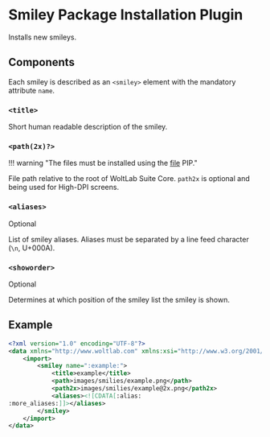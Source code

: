 # Smiley Package Installation Plugin

Installs new smileys.

## Components

Each smiley is described as an `<smiley>` element with the mandatory attribute `name`.

### `<title>`

Short human readable description of the smiley.

### `<path(2x)?>`

!!! warning "The files must be installed using the [file](package_pip_file.md) PIP."

File path relative to the root of WoltLab Suite Core.
`path2x` is optional and being used for High-DPI screens.

### `<aliases>`

<span class="label label-info">Optional</span>

List of smiley aliases.
Aliases must be separated by a line feed character (`\n`, U+000A).

### `<showorder>`

<span class="label label-info">Optional</span>

Determines at which position of the smiley list the smiley is shown.

## Example

```xml
<?xml version="1.0" encoding="UTF-8"?>
<data xmlns="http://www.woltlab.com" xmlns:xsi="http://www.w3.org/2001/XMLSchema-instance" xsi:schemaLocation="http://www.woltlab.com http://www.woltlab.com/XSD/2019/smiley.xsd">
	<import>
		<smiley name=":example:">
			<title>example</title>
			<path>images/smilies/example.png</path>
			<path2x>images/smilies/example@2x.png</path2x>
			<aliases><![CDATA[:alias:
:more_aliases:]]></aliases>
		</smiley>
	</import>
</data>
```
